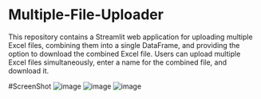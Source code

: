# Multiple-File-Uploader
This repository contains a Streamlit web application for uploading multiple Excel files, combining them into a single DataFrame, and providing the option to download the combined Excel file. Users can upload multiple Excel files simultaneously, enter a name for the combined file, and download it.

#ScreenShot
![image](https://github.com/Anuraj-k02/Multiple-File-Uploader/assets/167765978/4c75a29e-d19d-4b21-9172-10eee93dca51)
![image](https://github.com/Anuraj-k02/Multiple-File-Uploader/assets/167765978/a6a00ac5-9c73-4074-8538-bcfb1d429601)
![image](https://github.com/Anuraj-k02/Multiple-File-Uploader/assets/167765978/cffb2d7f-0bfe-474a-96d1-f8a2054c0638)


